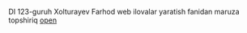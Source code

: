 DI 123-guruh Xolturayev Farhod web ilovalar yaratish fanidan maruza topshiriq <a href="https://farhod222.github.io/web-maruza/">open</a>
